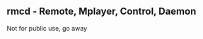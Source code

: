 rmcd - Remote, Mplayer, Control, Daemon
---------------------------------------
Not for public use, go away
